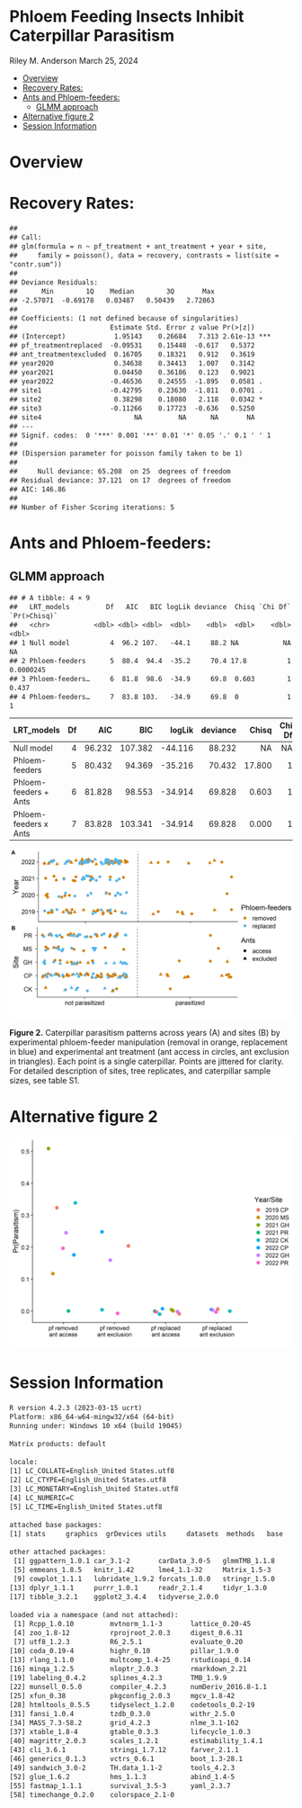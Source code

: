 Phloem Feeding Insects Inhibit Caterpillar Parasitism
================
Riley M. Anderson
March 25, 2024

- [Overview](#overview)
- [Recovery Rates:](#recovery-rates)
- [Ants and Phloem-feeders:](#ants-and-phloem-feeders)
  - [GLMM approach](#glmm-approach)
- [Alternative figure 2](#alternative-figure-2)
- [Session Information](#session-information)

# Overview

# Recovery Rates:

    ## 
    ## Call:
    ## glm(formula = n ~ pf_treatment + ant_treatment + year + site, 
    ##     family = poisson(), data = recovery, contrasts = list(site = "contr.sum"))
    ## 
    ## Deviance Residuals: 
    ##      Min        1Q    Median        3Q       Max  
    ## -2.57071  -0.69178   0.03487   0.50439   2.72863  
    ## 
    ## Coefficients: (1 not defined because of singularities)
    ##                       Estimate Std. Error z value Pr(>|z|)    
    ## (Intercept)            1.95143    0.26684   7.313 2.61e-13 ***
    ## pf_treatmentreplaced  -0.09531    0.15448  -0.617   0.5372    
    ## ant_treatmentexcluded  0.16705    0.18321   0.912   0.3619    
    ## year2020               0.34638    0.34413   1.007   0.3142    
    ## year2021               0.04450    0.36186   0.123   0.9021    
    ## year2022              -0.46536    0.24555  -1.895   0.0581 .  
    ## site1                 -0.42795    0.23630  -1.811   0.0701 .  
    ## site2                  0.38298    0.18080   2.118   0.0342 *  
    ## site3                 -0.11266    0.17723  -0.636   0.5250    
    ## site4                       NA         NA      NA       NA    
    ## ---
    ## Signif. codes:  0 '***' 0.001 '**' 0.01 '*' 0.05 '.' 0.1 ' ' 1
    ## 
    ## (Dispersion parameter for poisson family taken to be 1)
    ## 
    ##     Null deviance: 65.208  on 25  degrees of freedom
    ## Residual deviance: 37.121  on 17  degrees of freedom
    ## AIC: 146.86
    ## 
    ## Number of Fisher Scoring iterations: 5

# Ants and Phloem-feeders:

## GLMM approach

    ## # A tibble: 4 × 9
    ##   LRT_models         Df   AIC   BIC logLik deviance  Chisq `Chi Df` `Pr(>Chisq)`
    ##   <chr>           <dbl> <dbl> <dbl>  <dbl>    <dbl>  <dbl>    <dbl>        <dbl>
    ## 1 Null model          4  96.2 107.   -44.1     88.2 NA           NA   NA        
    ## 2 Phloem-feeders      5  80.4  94.4  -35.2     70.4 17.8          1    0.0000245
    ## 3 Phloem-feeders…     6  81.8  98.6  -34.9     69.8  0.603        1    0.437    
    ## 4 Phloem-feeders…     7  83.8 103.   -34.9     69.8  0            1    1

| LRT_models            |  Df |    AIC |     BIC |  logLik | deviance |  Chisq | Chi Df | Pr(\>Chisq) |
|:----------------------|----:|-------:|--------:|--------:|---------:|-------:|-------:|------------:|
| Null model            |   4 | 96.232 | 107.382 | -44.116 |   88.232 |     NA |     NA |          NA |
| Phloem-feeders        |   5 | 80.432 |  94.369 | -35.216 |   70.432 | 17.800 |      1 |       0.000 |
| Phloem-feeders + Ants |   6 | 81.828 |  98.553 | -34.914 |   69.828 |  0.603 |      1 |       0.437 |
| Phloem-feeders x Ants |   7 | 83.828 | 103.341 | -34.914 |   69.828 |  0.000 |      1 |       1.000 |

![](PF_files/figure-gfm/new_pf_figure2-1.png)<!-- -->

**Figure 2.** Caterpillar parasitism patterns across years (A) and sites
(B) by experimental phloem-feeder manipulation (removal in orange,
replacement in blue) and experimental ant treatment (ant access in
circles, ant exclusion in triangles). Each point is a single
caterpillar. Points are jittered for clarity. For detailed description
of sites, tree replicates, and caterpillar sample sizes, see table S1.

# Alternative figure 2

![](PF_files/figure-gfm/fig2_2-1.png)<!-- -->

# Session Information

    R version 4.2.3 (2023-03-15 ucrt)
    Platform: x86_64-w64-mingw32/x64 (64-bit)
    Running under: Windows 10 x64 (build 19045)

    Matrix products: default

    locale:
    [1] LC_COLLATE=English_United States.utf8 
    [2] LC_CTYPE=English_United States.utf8   
    [3] LC_MONETARY=English_United States.utf8
    [4] LC_NUMERIC=C                          
    [5] LC_TIME=English_United States.utf8    

    attached base packages:
    [1] stats     graphics  grDevices utils     datasets  methods   base     

    other attached packages:
     [1] ggpattern_1.0.1 car_3.1-2       carData_3.0-5   glmmTMB_1.1.8  
     [5] emmeans_1.8.5   knitr_1.42      lme4_1.1-32     Matrix_1.5-3   
     [9] cowplot_1.1.1   lubridate_1.9.2 forcats_1.0.0   stringr_1.5.0  
    [13] dplyr_1.1.1     purrr_1.0.1     readr_2.1.4     tidyr_1.3.0    
    [17] tibble_3.2.1    ggplot2_3.4.4   tidyverse_2.0.0

    loaded via a namespace (and not attached):
     [1] Rcpp_1.0.10         mvtnorm_1.1-3       lattice_0.20-45    
     [4] zoo_1.8-12          rprojroot_2.0.3     digest_0.6.31      
     [7] utf8_1.2.3          R6_2.5.1            evaluate_0.20      
    [10] coda_0.19-4         highr_0.10          pillar_1.9.0       
    [13] rlang_1.1.0         multcomp_1.4-25     rstudioapi_0.14    
    [16] minqa_1.2.5         nloptr_2.0.3        rmarkdown_2.21     
    [19] labeling_0.4.2      splines_4.2.3       TMB_1.9.9          
    [22] munsell_0.5.0       compiler_4.2.3      numDeriv_2016.8-1.1
    [25] xfun_0.38           pkgconfig_2.0.3     mgcv_1.8-42        
    [28] htmltools_0.5.5     tidyselect_1.2.0    codetools_0.2-19   
    [31] fansi_1.0.4         tzdb_0.3.0          withr_2.5.0        
    [34] MASS_7.3-58.2       grid_4.2.3          nlme_3.1-162       
    [37] xtable_1.8-4        gtable_0.3.3        lifecycle_1.0.3    
    [40] magrittr_2.0.3      scales_1.2.1        estimability_1.4.1 
    [43] cli_3.6.1           stringi_1.7.12      farver_2.1.1       
    [46] generics_0.1.3      vctrs_0.6.1         boot_1.3-28.1      
    [49] sandwich_3.0-2      TH.data_1.1-2       tools_4.2.3        
    [52] glue_1.6.2          hms_1.1.3           abind_1.4-5        
    [55] fastmap_1.1.1       survival_3.5-3      yaml_2.3.7         
    [58] timechange_0.2.0    colorspace_2.1-0   
